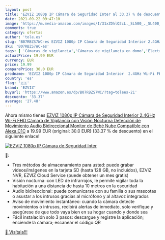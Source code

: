 ```yaml
---
layout: post
title: 'EZVIZ 1080p IP Cámara de Seguridad Inter al 33.37 % de descuento'
date: 2021-09-22 09:47:10
image: 'https://m.media-amazon.com/images/I/31xZDhlQ2cL._SL500_._SL400_.jpg'
comments: true
category: ofertas
author: 'tole.es'
slug: 'B07RBZS7WC-es EZVIZ 1080p IP Cámara de Seguridad Interior 2.4GHz Wi-Fi...'
sku: 'B07RBZS7WC-es'
tags: [ 'Cámaras de vigilancia','Cámaras de vigilancia en domo','Electrónica','Fotografía y videocámaras','alexa','ezviz', ]
actualPrice: 19.99 EUR
currency: EUR
price: 19.99
comparePrice: 30.0 EUR
prodname: 'EZVIZ 1080p IP Cámara de Seguridad Interior  2.4GHz Wi-Fi FHD Cámara de Vigilancia con Visión Nocturna  Detección de Movimiento  Audio Bidireccional  Monitor de Bebé  Nube  Compatible con Alexa  C1C'
country: 'es'
flag: '🇪🇸'
brand: 'EZVIZ'
buyurl: 'https://www.amazon.es/dp/B07RBZS7WC/?tag=tolees-21'
descuento: '33.37'
average: '27.48'
---
```


Ahora mismo tienes [EZVIZ 1080p IP Cámara de Seguridad Interior  2.4GHz Wi-Fi FHD Cámara de Vigilancia con Visión Nocturna  Detección de Movimiento  Audio Bidireccional  Monitor de Bebé  Nube  Compatible con Alexa  C1C](https://www.amazon.es/dp/B07RBZS7WC/?tag=tolees-21) a 19.99 EUR (original: 30.0 EUR) (33.37 %  de descuento) en el siguiente enlace!

[![EZVIZ 1080p IP Cámara de Seguridad Inter](https://m.media-amazon.com/images/I/31xZDhlQ2cL._SL500_._SL400_.jpg)](https://www.amazon.es/dp/B07RBZS7WC/?tag=tolees-21)

🔎:

- Tres métodos de almacenamiento para usted: puede grabar videos/imágenes en la tarjeta SD (hasta 128 GB, no incluidos), EZVIZ NVR, EZVIZ Cloud Service (puede obtener un mes gratis)
- Visión nocturna: con LED de infrarrojos, le permite vigilar toda la habitación a una distancia de hasta 10 metros en la oscuridad
- Audio bidireccional: puede comunicarse con su familia o sus mascotas o asustar a los intrusos gracias al micrófono y al altavoz integrados
- Aviso de movimiento instantáneo: cuando la cámara detecte movimientos o intrusos, recibirá alertas de inmediato, solo verifique y asegúrese de que todo vaya bien en su hogar cuando y donde sea
- Fácil instalación solo 3 pasos: descargue y registre la aplicación; enciende la cámara; escanear el código QR

[🛒 Visítala!!!](https://www.amazon.es/dp/B07RBZS7WC/?tag=tolees-21)
